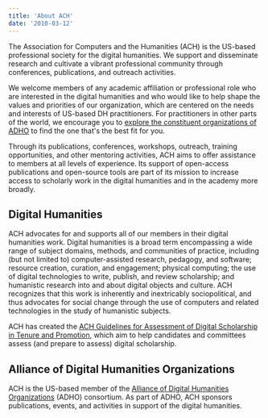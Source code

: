 ```yaml
---
title: 'About ACH'
date: '2010-03-12'
---
```


The Association for Computers and the Humanities (ACH) is the US-based professional society for the digital humanities. We support and disseminate research and cultivate a vibrant professional community through conferences, publications, and outreach activities.

We welcome members of any academic affiliation or professional role who are interested in the digital humanities and who would like to help shape the values and priorities of our organization, which are centered on the needs and interests of US-based DH practitioners. For practitioners in other parts of the world, we encourage you to [explore the constituent organizations of ADHO](https://www.adho.org) to find the one that's the best fit for you.

Through its publications, conferences, workshops, outreach, training opportunities, and other mentoring activities, ACH aims to offer assistance to members at all levels of experience. Its support of open-access publications and open-source tools are part of its mission to increase access to scholarly work in the digital humanities and in the academy more broadly.

## Digital Humanities

ACH advocates for and supports all of our members in their digital humanities work. Digital humanities is a broad term encompassing a wide range of subject domains, methods, and communities of practice, including (but not limited to) computer-assisted research, pedagogy, and software; resource creation, curation, and engagement; physical computing; the use of digital technologies to write, publish, and review scholarship; and humanistic research into and about digital objects and culture. ACH recognizes that this work is inherently and inextricably sociopolitical, and thus advocates for social change through the use of computers and related technologies in the study of humanistic subjects.

ACH has created the [ACH Guidelines for Assessment of Digital Scholarship in Tenure and Promotion](/news/2019/09/ach-guidelines-for-assessment-of-digital-scholarship-in-tenure-and-promotion/), which aim to help candidates and committees assess (and prepare to assess) digital scholarship.

## Alliance of Digital Humanities Organizations

ACH is the US-based member of the [Alliance of Digital Humanities Organizations](https://adho.org) (ADHO) consortium. As part of ADHO, ACH sponsors publications, events, and activities in support of the digital humanities.
